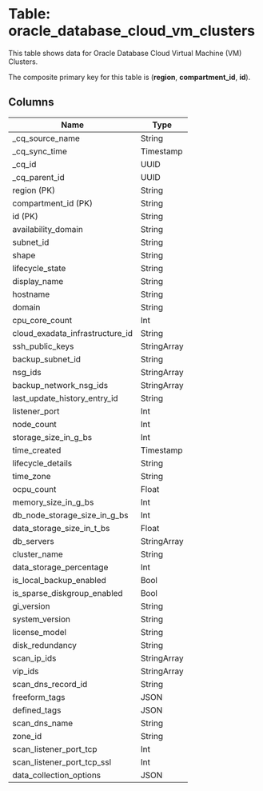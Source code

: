 # Table: oracle_database_cloud_vm_clusters

This table shows data for Oracle Database Cloud Virtual Machine (VM) Clusters.

The composite primary key for this table is (**region**, **compartment_id**, **id**).

## Columns

| Name          | Type          |
| ------------- | ------------- |
|_cq_source_name|String|
|_cq_sync_time|Timestamp|
|_cq_id|UUID|
|_cq_parent_id|UUID|
|region (PK)|String|
|compartment_id (PK)|String|
|id (PK)|String|
|availability_domain|String|
|subnet_id|String|
|shape|String|
|lifecycle_state|String|
|display_name|String|
|hostname|String|
|domain|String|
|cpu_core_count|Int|
|cloud_exadata_infrastructure_id|String|
|ssh_public_keys|StringArray|
|backup_subnet_id|String|
|nsg_ids|StringArray|
|backup_network_nsg_ids|StringArray|
|last_update_history_entry_id|String|
|listener_port|Int|
|node_count|Int|
|storage_size_in_g_bs|Int|
|time_created|Timestamp|
|lifecycle_details|String|
|time_zone|String|
|ocpu_count|Float|
|memory_size_in_g_bs|Int|
|db_node_storage_size_in_g_bs|Int|
|data_storage_size_in_t_bs|Float|
|db_servers|StringArray|
|cluster_name|String|
|data_storage_percentage|Int|
|is_local_backup_enabled|Bool|
|is_sparse_diskgroup_enabled|Bool|
|gi_version|String|
|system_version|String|
|license_model|String|
|disk_redundancy|String|
|scan_ip_ids|StringArray|
|vip_ids|StringArray|
|scan_dns_record_id|String|
|freeform_tags|JSON|
|defined_tags|JSON|
|scan_dns_name|String|
|zone_id|String|
|scan_listener_port_tcp|Int|
|scan_listener_port_tcp_ssl|Int|
|data_collection_options|JSON|
